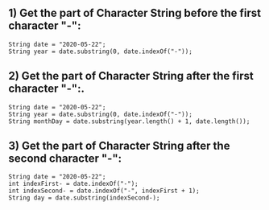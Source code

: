 ## 1) Get the part of Character String before the first character "-":
```
String date = "2020-05-22";
String year = date.substring(0, date.indexOf("-"));
```

## 2)  Get the part of Character String after the first character "-":.
```
String date = "2020-05-22";
String year = date.substring(0, date.indexOf("-"));
String monthDay = date.substring(year.length() + 1, date.length());
```

## 3) Get the part of Character String after the second character "-":
```
String date = "2020-05-22";
int indexFirst- = date.indexOf("-");
int indexSecond- = date.indexOf("-", indexFirst + 1);
String day = date.substring(indexSecond-);
```

